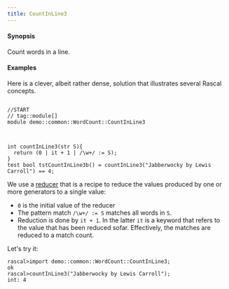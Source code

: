 ```yaml
---
title: CountInLine3
---
```


#### Synopsis

Count words in a line.

#### Examples

Here is a clever, albeit rather dense, solution that illustrates several Rascal concepts.

```rascal

//START
// tag::module[]
module demo::common::WordCount::CountInLine3



int countInLine3(str S){
  return (0 | it + 1 | /\w+/ := S);
}
test bool tstCountInLine3b() = countInLine3("Jabberwocky by Lewis Carroll") == 4;

```

                
We use a [reducer](../../../../Rascal/Expressions/Reducer) that is a recipe to reduce the values produced by one or more generators
  to a single value:
  
* `0` is the initial value of the reducer
*  The pattern match `/\w+/ := S` matches all words in `S`.
*  Reduction is done by `it + 1`. In the latter `it` is a keyword that refers to the
   value that has been reduced sofar. Effectively, the matches are reduced to a match count.


Let's try it:

```rascal-shell
rascal>import demo::common::WordCount::CountInLine3;
ok
rascal>countInLine3("Jabberwocky by Lewis Carroll");
int: 4
```


